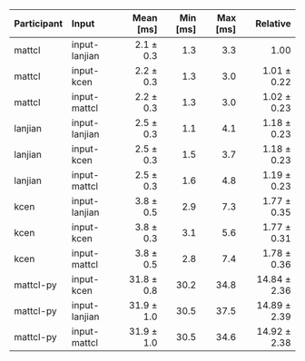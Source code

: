 | Participant | Input | Mean [ms] | Min [ms] | Max [ms] | Relative |
|:---|:---|---:|---:|---:|---:|
| mattcl | input-lanjian | 2.1 ± 0.3 | 1.3 | 3.3 | 1.00 |
| mattcl | input-kcen | 2.2 ± 0.3 | 1.3 | 3.0 | 1.01 ± 0.22 |
| mattcl | input-mattcl | 2.2 ± 0.3 | 1.3 | 3.0 | 1.02 ± 0.23 |
| lanjian | input-lanjian | 2.5 ± 0.3 | 1.1 | 4.1 | 1.18 ± 0.23 |
| lanjian | input-kcen | 2.5 ± 0.3 | 1.5 | 3.7 | 1.18 ± 0.23 |
| lanjian | input-mattcl | 2.5 ± 0.3 | 1.6 | 4.8 | 1.19 ± 0.23 |
| kcen | input-lanjian | 3.8 ± 0.5 | 2.9 | 7.3 | 1.77 ± 0.35 |
| kcen | input-kcen | 3.8 ± 0.3 | 3.1 | 5.6 | 1.77 ± 0.31 |
| kcen | input-mattcl | 3.8 ± 0.5 | 2.8 | 7.4 | 1.78 ± 0.36 |
| mattcl-py | input-kcen | 31.8 ± 0.8 | 30.2 | 34.8 | 14.84 ± 2.36 |
| mattcl-py | input-lanjian | 31.9 ± 1.0 | 30.5 | 37.5 | 14.89 ± 2.39 |
| mattcl-py | input-mattcl | 31.9 ± 1.0 | 30.5 | 34.6 | 14.92 ± 2.38 |

